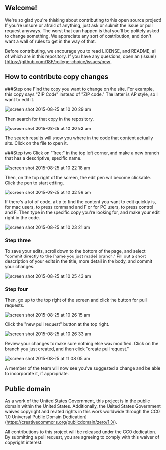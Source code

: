## Welcome!

We're so glad you're thinking about contributing to this open source project! If you're unsure or afraid of anything, just ask or submit the issue or pull request anyways. The worst that can happen is that you'll be politely asked to change something. We appreciate any sort of contribution, and don't want a wall of rules to get in the way of that.

Before contributing, we encourage you to read LICENSE, and README, all of which are in this repository. If you have any questions, open an (issue!)[https://github.com/18F/college-choice/issues/new].

## How to contribute copy changes

###Step one
Find the copy you want to change on the site. For example, this copy says "ZIP Code" instead of "ZIP code." The latter is AP style, so I want to edit it.

![screen shot 2015-08-25 at 10 20 29 am](https://cloud.githubusercontent.com/assets/1626026/9469255/106033ca-4b14-11e5-93a2-04389efdf026.png)

Then search for that copy in the repository.

![screen shot 2015-08-25 at 10 20 52 am](https://cloud.githubusercontent.com/assets/1626026/9469258/106b170e-4b14-11e5-8aa9-9420eda5afb3.png)

The search results will show you where in the code that content actually sits. Click on the file to open it.

###Step two
Click on "Tree:" in the top left corner, and make a new branch that has a descriptive, specific name.

![screen shot 2015-08-25 at 10 22 18 am](https://cloud.githubusercontent.com/assets/1626026/9469257/10681d92-4b14-11e5-8b6b-e9c179736cdf.png)

Then, on the top right of the screen, the edit pen will become clickable. Click the pen to start editing.

![screen shot 2015-08-25 at 10 22 56 am](https://cloud.githubusercontent.com/assets/1626026/9469260/107147f0-4b14-11e5-9fe4-7211e37c4c72.png)

If there's a lot of code, a tip to find the content you want to edit quickly is, for mac users, to press command and F or for PC users, to press control and F. Then type in the specific copy you're looking for, and make your edit right in the code.

![screen shot 2015-08-25 at 10 23 21 am](https://cloud.githubusercontent.com/assets/1626026/9469261/10722332-4b14-11e5-9a62-7cc4d1bbce4f.png)

### Step three
To save your edits, scroll down to the bottom of the page, and select "commit directly to the [name you just made] branch." Fill out a short description of your edits in the title, more detail in the body, and commit your changes.

![screen shot 2015-08-25 at 10 25 43 am](https://cloud.githubusercontent.com/assets/1626026/9469263/10732372-4b14-11e5-97c7-79c7cca30397.png)

### Step four
Then, go up to the top right of the screen and click the button for pull requests.

![screen shot 2015-08-25 at 10 26 15 am](https://cloud.githubusercontent.com/assets/1626026/9469264/1075ef4e-4b14-11e5-9519-868d217b2059.png)

Click the "new pull request" button at the top right.

![screen shot 2015-08-25 at 10 26 33 am](https://cloud.githubusercontent.com/assets/1626026/9469247/06f6e8ec-4b14-11e5-9a53-a7b44d915579.png)

Review your changes to make sure nothing else was modified.
Click on the branch you just created, and then click "create pull request."

![screen shot 2015-08-25 at 11 08 05 am](https://cloud.githubusercontent.com/assets/1626026/9470354/9d606fec-4b19-11e5-9b0c-69308953819a.png)

A member of the team will now see you've suggested a change and be able to incorporate it, if appropriate.

## Public domain

As a work of the United States Government, this project is in the public domain within the United
States. Additionally, the United States Government waives copyright and related rights in this work worldwide through the CC0 1.0 Universal Public Domain Dedication](https://creativecommons.org/publicdomain/zero/1.0/).

All contributions to this project will be released under the CC0 dedication. By submitting a pull request, you are agreeing to comply with this waiver of copyright interest.
